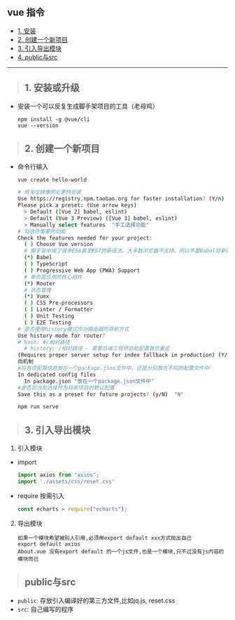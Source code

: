 ## vue 指令

- [1. 安装](#1)
- [2. 创建一个新项目](#2)
- [3. 引入导出模块](#3)
- [4. public与src](#4)

--------
><h2 id='1'>1. 安装或升级</h2>
- 安装一个可以反复生成脚手架项目的工具（老母鸡）
  ```
  npm install -g @vue/cli
  vue --version
  ```

><h2 id='2'>2. 创建一个新项目</h2>
- 命令行输入
  ```
  vue create hello-world
  ```
  ```bash
  # 用淘宝镜像网址更快安装
  Use https://registry.npm.taobao.org for faster installation? (Y/n) "Y"
  Please pick a preset: (Use arrow keys)
    > Default ([Vue 2] babel, eslint)
    > Default (Vue 3 Preview) ([Vue 3] babel, eslint)
    > Manually select features  "手工选择功能"
  # 勾选你需要的功能
  Check the features needed for your project:
    ( ) Choose Vue version
    # 脚手架中用了很多ES6甚至ES7的新语法，大多数浏览器不支持。所以不要Babel将新的语法翻译为ES5的语法，让大多数浏览器都能支持。
    (*) Babel 
    ( ) TypeScript
    ( ) Progressive Web App (PWA) Support
    # 单页面应用的核心组件
    (*) Router 
    # 状态管理
    (*) Vuex
    ( ) CSS Pre-processors
    ( ) Linter / Formatter
    ( ) Unit Testing
    ( ) E2E Testing
  # 是否使用history模式作为路由器的导航方式
  Use history mode for router? 
  # hash: #/相对路径
	# history: /相对路径 - 需要后端工程师协助配置首页重定
  (Requires proper server setup for index fallback in production) (Y/n)  "n"
  向机制
  #将各项配置信息放在一个package.json文件中，还是分别放在不同的配置文件中
  In dedicated config files
    In package.json "放在一个package.json文件中"
  #是否将当前选择作为将来项目的默认配置
  Save this as a preset for future projects? (y/N)  "N"
  ```
  ```
  npm run serve
  ```
><h2 id='3'>3. 引入导出模块</h2>
1. 引入模块
- import
  ```javascript
  import axios from "axios";
  import './assets/css/reset.css'
  ```
- require 按需引入
  ```javascript
  const echarts = require("echarts");
  ```
2. 导出模块
    ```
    如果一个模块希望被别人引用,必须用export default xxx方式抛出自己
    export default axios
    About.vue 没有export default 的一个js文件,也是一个模块,只不过没有js内容的模块而已
    ```
><h2 id='4'>public与src</h2>
- `public`: 存放引入编译好的第三方文件,比如jq.js, reset.css 
- `src`: 自己编写的程序